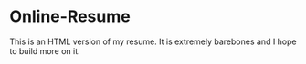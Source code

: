 # Online-Resume
This is an HTML version of my resume. It is extremely barebones and I hope to build more on it.
